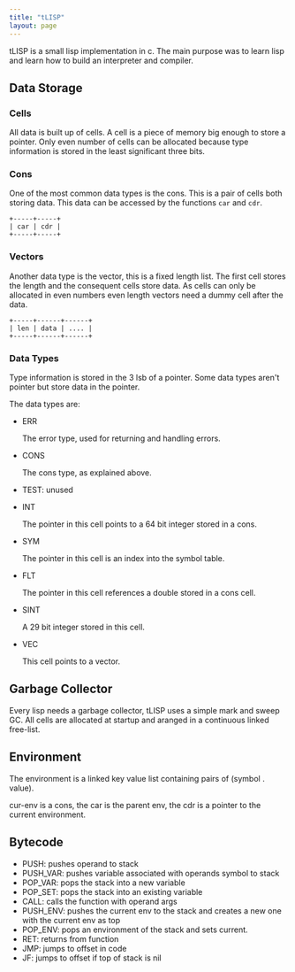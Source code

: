 ```yaml
---
title: "tLISP"
layout: page
---
```


tLISP is a small lisp implementation in c.
The main purpose was to learn lisp and learn how to build an interpreter and compiler.

Data Storage
----

### Cells

All data is built up of cells.
A cell is a piece of memory big enough to store a pointer.
Only even number of cells can be allocated because type information 
is stored in the least significant three bits.

### Cons

One of the most common data types is the cons. 
This is a pair of cells both storing data.
This data can be accessed by the functions `car` and `cdr`.


    +-----+-----+
    | car | cdr |
    +-----+-----+

### Vectors

Another data type is the vector, this is a fixed length list.
The first cell stores the length and the consequent cells store data.
As cells can only be allocated in even numbers even length vectors need a dummy cell after the data.

    +-----+------+------+
    | len | data | .... |
    +-----+------+------+


### Data Types

Type information is stored in the 3 lsb of a pointer. Some data types aren't pointer but store data in the pointer.

The data types are:

  * ERR

    The error type, used for returning and handling errors.

  * CONS

    The cons type, as explained above.

  * TEST: unused
  * INT

    The pointer in this cell points to a 64 bit integer stored in a cons.

  * SYM

    The pointer in this cell is an index into the symbol table.

  * FLT

    The pointer in this cell references a double stored in a cons cell.

  * SINT

    A 29 bit integer stored in this cell.

  * VEC

    This cell points to a vector.


Garbage Collector
------

Every lisp needs a garbage collector, tLISP uses a simple mark and sweep GC.
All cells are allocated at startup and aranged in a continuous linked free-list.

Environment
-----------

The environment is a linked key value list containing pairs of (symbol . value).

cur-env is a cons, the car is the parent env, the cdr is a pointer to the current environment.

Bytecode
--------

  * PUSH: pushes operand to stack
  * PUSH_VAR: pushes variable associated with operands symbol to stack
  * POP_VAR: pops the stack into a new variable
  * POP_SET: pops the stack into an existing variable
  * CALL: calls the function with operand args
  * PUSH_ENV: pushes the current env to the stack and creates a new one with the current env as top
  * POP_ENV: pops an environment of the stack and sets current.
  * RET: returns from function
  * JMP: jumps to offset in code
  * JF:  jumps to offset if top of stack is nil